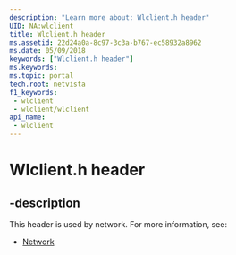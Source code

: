 ```yaml
---
description: "Learn more about: Wlclient.h header"
UID: NA:wlclient
title: Wlclient.h header
ms.assetid: 22d24a0a-8c97-3c3a-b767-ec58932a8962
ms.date: 05/09/2018
keywords: ["Wlclient.h header"]
ms.keywords: 
ms.topic: portal
tech.root: netvista
f1_keywords:
 - wlclient
 - wlclient/wlclient
api_name:
 - wlclient
---
```


# Wlclient.h header


## -description

This header is used by network. For more information, see:

- [Network](../_netvista/index.md)

